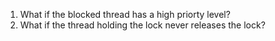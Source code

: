 1. What if the blocked thread has a high priorty level?
2. What if the thread holding the lock never releases the lock?
